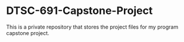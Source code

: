 # DTSC-691-Capstone-Project
This is a private repository that stores the project files for my program capstone project.
